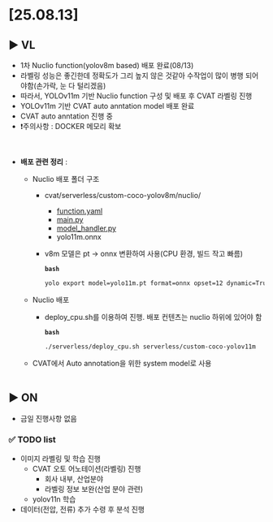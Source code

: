# [25.08.13] 

## ▶️ VL
- 1차 Nuclio function(yolov8m based) 배포 완료(08/13)
- 라벨링 성능은 좋긴한데 정확도가 그리 높지 않은 것같아 수작업이 많이 병행 되어야함(손가락, 눈 다 털리겠음)
- 따라서, YOLOv11m 기반 Nuclio function 구성 및 배포 후 CVAT 라벨링 진행
- YOLOv11m 기반 CVAT auto anntation model 배포 완료
- CVAT auto anntation 진행 중
- ❗주의사항 : DOCKER 메모리 확보


<br>

- **배포 관련 정리** : 

   -  Nuclio 배포 폴더 구조
      - cvat/serverless/custom-coco-yolov8m/nuclio/      
         - [function.yaml](cvat/serverless/custom-coco-yolov11m/nuclio/function.yaml)
         - [main.py](cvat/serverless/custom-coco-yolov11m/nuclio/main.py)
         - [model_handler.py](cvat/serverless/custom-coco-yolov11m/nuclio/model_handler.py)
         - yolo11m.onnx

      - v8m 모델은 pt → onnx 변환하여 사용(CPU 환경, 빌드 작고 빠름)

         **`bash`**
         ```bash      
         yolo export model=yolo11m.pt format=onnx opset=12 dynamic=True imgsz=640

   - Nuclio 배포
      - deploy_cpu.sh를 이용하여 진행. 배포 컨텐츠는 nuclio 하위에 있어야 함

         **`bash`**
         ```bash
         ./serverless/deploy_cpu.sh serverless/custom-coco-yolov11m

   - CVAT에서 Auto annotation을 위한 system model로 사용

   <br>
      

## ▶️ ON
 - 금일 진행사항 없음


### ✅ TODO list
 - 이미지 라벨링 및 학습 진행
   - CVAT 오토 어노테이션(라벨링) 진행
      - 회사 내부, 산업분야
      - 라벨링 정보 보완(산업 분야 관련)
   - yolov11n 학습
 - 데이터(전압, 전류) 추가 수령 후 분석 진행

 <!-- VS code로 확인 가능, 단축키 : ctrl + shift + v -->